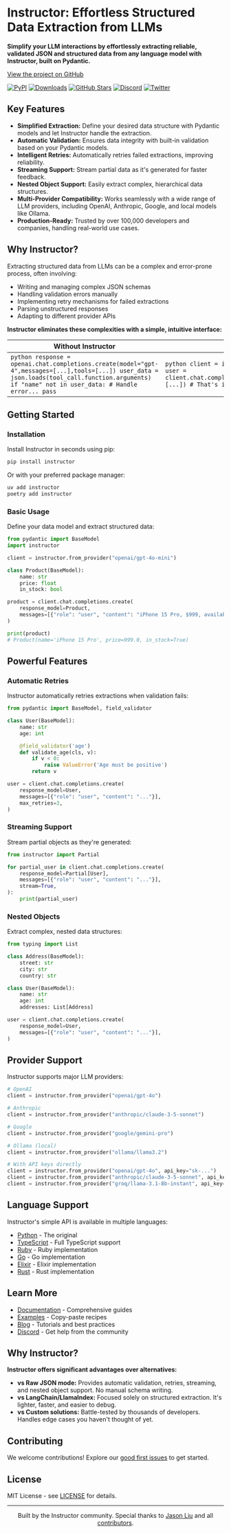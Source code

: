# Instructor: Effortless Structured Data Extraction from LLMs

**Simplify your LLM interactions by effortlessly extracting reliable, validated JSON and structured data from any language model with Instructor, built on Pydantic.**

[View the project on GitHub](https://github.com/567-labs/instructor)

[![PyPI](https://img.shields.io/pypi/v/instructor?style=flat-square)](https://pypi.org/project/instructor/)
[![Downloads](https://img.shields.io/pypi/dm/instructor?style=flat-square)](https://pypi.org/project/instructor/)
[![GitHub Stars](https://img.shields.io/github/stars/instructor-ai/instructor?style=flat-square)](https://github.com/instructor-ai/instructor)
[![Discord](https://img.shields.io/discord/1192334452110659664?style=flat-square)](https://discord.gg/bD9YE9JArw)
[![Twitter](https://img.shields.io/twitter/follow/jxnlco?style=flat-square)](https://twitter.com/jxnlco)

## Key Features

*   **Simplified Extraction:** Define your desired data structure with Pydantic models and let Instructor handle the extraction.
*   **Automatic Validation:** Ensures data integrity with built-in validation based on your Pydantic models.
*   **Intelligent Retries:** Automatically retries failed extractions, improving reliability.
*   **Streaming Support:** Stream partial data as it's generated for faster feedback.
*   **Nested Object Support:** Easily extract complex, hierarchical data structures.
*   **Multi-Provider Compatibility:** Works seamlessly with a wide range of LLM providers, including OpenAI, Anthropic, Google, and local models like Ollama.
*   **Production-Ready:** Trusted by over 100,000 developers and companies, handling real-world use cases.

## Why Instructor?

Extracting structured data from LLMs can be a complex and error-prone process, often involving:

*   Writing and managing complex JSON schemas
*   Handling validation errors manually
*   Implementing retry mechanisms for failed extractions
*   Parsing unstructured responses
*   Adapting to different provider APIs

**Instructor eliminates these complexities with a simple, intuitive interface:**

| **Without Instructor**                                                                     | **With Instructor**                                                                    |
| ------------------------------------------------------------------------------------------ | -------------------------------------------------------------------------------------- |
| ```python response = openai.chat.completions.create(model="gpt-4",messages=[...],tools=[...]) user_data = json.loads(tool_call.function.arguments) if "name" not in user_data: # Handle error... pass ``` | ```python client = instructor.from_provider("openai/gpt-4") user = client.chat.completions.create(response_model=User,messages=[...]) # That's it! ``` |

## Getting Started

### Installation

Install Instructor in seconds using pip:

```bash
pip install instructor
```

Or with your preferred package manager:
```bash
uv add instructor
poetry add instructor
```

### Basic Usage

Define your data model and extract structured data:

```python
from pydantic import BaseModel
import instructor

client = instructor.from_provider("openai/gpt-4o-mini")

class Product(BaseModel):
    name: str
    price: float
    in_stock: bool

product = client.chat.completions.create(
    response_model=Product,
    messages=[{"role": "user", "content": "iPhone 15 Pro, $999, available now"}],
)

print(product)
# Product(name='iPhone 15 Pro', price=999.0, in_stock=True)
```

## Powerful Features

### Automatic Retries

Instructor automatically retries extractions when validation fails:

```python
from pydantic import BaseModel, field_validator

class User(BaseModel):
    name: str
    age: int

    @field_validator('age')
    def validate_age(cls, v):
        if v < 0:
            raise ValueError('Age must be positive')
        return v

user = client.chat.completions.create(
    response_model=User,
    messages=[{"role": "user", "content": "..."}],
    max_retries=3,
)
```

### Streaming Support

Stream partial objects as they're generated:

```python
from instructor import Partial

for partial_user in client.chat.completions.create(
    response_model=Partial[User],
    messages=[{"role": "user", "content": "..."}],
    stream=True,
):
    print(partial_user)
```

### Nested Objects

Extract complex, nested data structures:

```python
from typing import List

class Address(BaseModel):
    street: str
    city: str
    country: str

class User(BaseModel):
    name: str
    age: int
    addresses: List[Address]

user = client.chat.completions.create(
    response_model=User,
    messages=[{"role": "user", "content": "..."}],
)
```

## Provider Support

Instructor supports major LLM providers:

```python
# OpenAI
client = instructor.from_provider("openai/gpt-4o")

# Anthropic
client = instructor.from_provider("anthropic/claude-3-5-sonnet")

# Google
client = instructor.from_provider("google/gemini-pro")

# Ollama (local)
client = instructor.from_provider("ollama/llama3.2")

# With API keys directly
client = instructor.from_provider("openai/gpt-4o", api_key="sk-...")
client = instructor.from_provider("anthropic/claude-3-5-sonnet", api_key="sk-ant-...")
client = instructor.from_provider("groq/llama-3.1-8b-instant", api_key="gsk_...")
```

## Language Support

Instructor's simple API is available in multiple languages:

*   [Python](https://python.useinstructor.com) - The original
*   [TypeScript](https://js.useinstructor.com) - Full TypeScript support
*   [Ruby](https://ruby.useinstructor.com) - Ruby implementation
*   [Go](https://go.useinstructor.com) - Go implementation
*   [Elixir](https://hex.pm/packages/instructor) - Elixir implementation
*   [Rust](https://rust.useinstructor.com) - Rust implementation

## Learn More

*   [Documentation](https://python.useinstructor.com) - Comprehensive guides
*   [Examples](https://python.useinstructor.com/examples/) - Copy-paste recipes
*   [Blog](https://python.useinstructor.com/blog/) - Tutorials and best practices
*   [Discord](https://discord.gg/bD9YE9JArw) - Get help from the community

## Why Instructor?

**Instructor offers significant advantages over alternatives:**

*   **vs Raw JSON mode:** Provides automatic validation, retries, streaming, and nested object support. No manual schema writing.
*   **vs LangChain/LlamaIndex:** Focused solely on structured extraction. It's lighter, faster, and easier to debug.
*   **vs Custom solutions:** Battle-tested by thousands of developers. Handles edge cases you haven't thought of yet.

## Contributing

We welcome contributions! Explore our [good first issues](https://github.com/instructor-ai/instructor/labels/good%20first%20issue) to get started.

## License

MIT License - see [LICENSE](https://github.com/instructor-ai/instructor/blob/main/LICENSE) for details.

---

<p align="center">
Built by the Instructor community. Special thanks to <a href="https://twitter.com/jxnlco">Jason Liu</a> and all <a href="https://github.com/instructor-ai/instructor/graphs/contributors">contributors</a>.
</p>